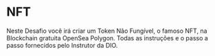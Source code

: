 # NFT
Neste Desafio você irá criar um Token Não Fungível, o famoso NFT, na Blockchain gratuita OpenSea Polygon. Todas as instruções e o passo a passo fornecidos pelo Instrutor da DIO.
